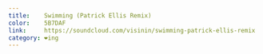 ```yaml
---
title:    Swimming (Patrick Ellis Remix)
color:    5B7DAF
link:     https://soundcloud.com/visinin/swimming-patrick-ellis-remix
category: ❤ing
---
```


<div class="embed" data-url="https://soundcloud.com/visinin/swimming-patrick-ellis-remix"></div>
